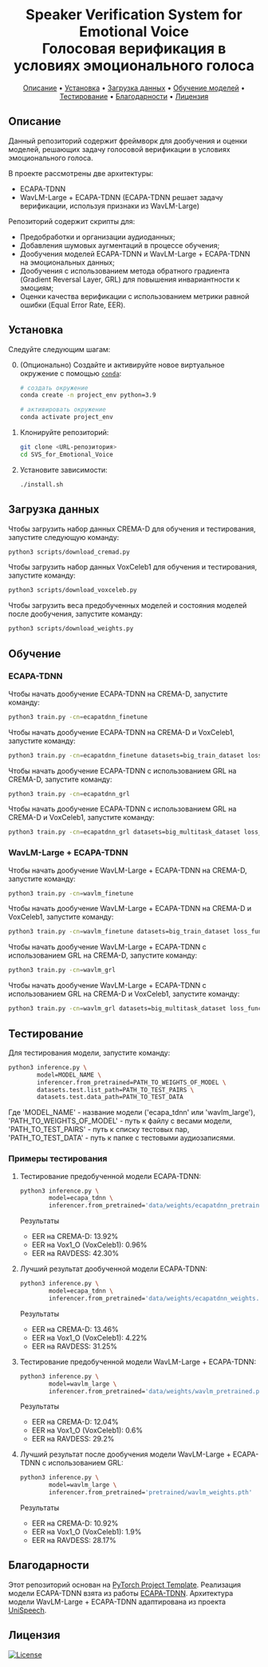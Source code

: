 <h1 align="center">
  Speaker Verification System for Emotional Voice<br>
  Голосовая верификация в условиях эмоционального голоса
</h1>


<p align="center">
  <a href="#about">Описание</a> •
  <a href="#installation">Установка</a> •
  <a href="#how-to-use">Загрузка данных</a> •
  <a href="#examples">Обучение моделей</a> •
  <a href="#credits">Тестирование</a> •
  <a href="#license">Благодарности</a> •
  <a href="#license">Лицензия</a>
</p>

## Описание

Данный репозиторий содержит фреймворк для дообучения и оценки моделей, решающих задачу голосовой верификации в условиях эмоционального голоса. 

В проекте рассмотрены две архитектуры:

- ECAPA-TDNN
- WavLM-Large + ECAPA-TDNN (ECAPA-TDNN решает задачу верификации, используя признаки из WavLM-Large)

Репозиторий содержит скрипты для:

- Предобработки и организации аудиоданных;
- Добавления шумовых аугментаций в процессе обучения;
- Дообучения моделей ECAPA-TDNN и WavLM-Large + ECAPA-TDNN на эмоциональных данных;
- Дообучения с использованием метода обратного градиента (Gradient Reversal Layer, GRL) для повышения инвариантности к эмоциям;
- Оценки качества верификации с использованием метрики равной ошибки (Equal Error Rate, EER).

## Установка

Следуйте следующим шагам:

0. (Опционально) Создайте и активируйте новое виртуальное окружение с помощью [`conda`](https://conda.io/projects/conda/en/latest/user-guide/getting-started.html):

   ```bash
   # создать окружение
   conda create -n project_env python=3.9

   # активировать окружение 
   conda activate project_env
   ```

1. Клонируйте репозиторий:

   ```bash
   git clone <URL-репозитория>
   cd SVS_for_Emotional_Voice
   ```

2. Установите зависимости:

   ```bash
   ./install.sh
   ```

## Загрузка данных

Чтобы загрузить набор данных CREMA-D для обучения и тестирования, запустите следующую команду:

```bash
python3 scripts/download_cremad.py
```

Чтобы загрузить набор данных VoxCeleb1 для обучения и тестирования, запустите команду:

```bash
python3 scripts/download_voxceleb.py
```

Чтобы загрузить веса предобученных моделей и состояния моделей после дообучения, запустите команду:

```bash
python3 scripts/download_weights.py
```


## Обучение
### ECAPA-TDNN
Чтобы начать дообучение ECAPA-TDNN на CREMA-D, запустите команду:

```bash
python3 train.py -cn=ecapatdnn_finetune
```

Чтобы начать дообучение ECAPA-TDNN на CREMA-D и VoxCeleb1, запустите команду:

```bash
python3 train.py -cn=ecapatdnn_finetune datasets=big_train_dataset loss_function.n_speakers=117 
```

Чтобы начать дообучение ECAPA-TDNN c использованием GRL на CREMA-D, запустите команду:

```bash
python3 train.py -cn=ecapatdnn_grl 
```

Чтобы начать дообучение ECAPA-TDNN c использованием GRL на CREMA-D и VoxCeleb1, запустите команду:

```bash
python3 train.py -cn=ecapatdnn_grl datasets=big_multitask_dataset loss_function.n_speakers=117 
```
### WavLM-Large + ECAPA-TDNN
Чтобы начать дообучение WavLM-Large + ECAPA-TDNN на CREMA-D, запустите команду:

```bash
python3 train.py -cn=wavlm_finetune
```
Чтобы начать дообучение WavLM-Large + ECAPA-TDNN на CREMA-D и VoxCeleb1, запустите команду:

```bash
python3 train.py -cn=wavlm_finetune datasets=big_train_dataset loss_function.n_speakers=117 
```

Чтобы начать дообучение WavLM-Large + ECAPA-TDNN c использованием GRL на CREMA-D, запустите команду:

```bash
python3 train.py -cn=wavlm_grl 
```
Чтобы начать дообучение WavLM-Large + ECAPA-TDNN c использованием GRL на CREMA-D и VoxCeleb1, запустите команду:

```bash
python3 train.py -cn=wavlm_grl datasets=big_multitask_dataset loss_function.n_speakers=117 
```

## Тестирование
Для тестирования модели, запустите команду:

```bash
python3 inference.py \
        model=MODEL_NAME \
        inferencer.from_pretrained=PATH_TO_WEIGHTS_OF_MODEL \
        datasets.test.list_path=PATH_TO_TEST_PAIRS \
        datasets.test.data_path=PATH_TO_TEST_DATA
```
Где 'MODEL_NAME' - название модели ('ecapa_tdnn' или 'wavlm_large'),  'PATH_TO_WEIGHTS_OF_MODEL' - путь к файлу с весами модели, 
 'PATH_TO_TEST_PAIRS' - путь к списку тестовых пар,  'PATH_TO_TEST_DATA' - путь к папке с тестовыми аудиозаписями.

### Примеры тестирования

1. Тестирование предобученной модели ECAPA-TDNN:

    ```bash
    python3 inference.py \
            model=ecapa_tdnn \
            inferencer.from_pretrained='data/weights/ecapatdnn_pretrained.model' # Тестирование на CREMA-D        
    ```

    Результаты
    - EER на CREMA-D: 13.92%
    - EER на Vox1_O (VoxCeleb1): 0.96%
    - EER на RAVDESS: 42.30%

2. Лучший результат дообученной модели ECAPA-TDNN:

    ```bash
    python3 inference.py \
            model=ecapa_tdnn \
            inferencer.from_pretrained='data/weights/ecapatdnn_weights.pth'  # Тестирование на CREMA-D
    ```

    Результаты
    - EER на CREMA-D: 13.46%
    - EER на Vox1_O (VoxCeleb1): 4.22%
    - EER на RAVDESS: 31.25%

3. Тестирование предобученной модели WavLM-Large + ECAPA-TDNN:

    ```bash
    python3 inference.py \
            model=wavlm_large \
            inferencer.from_pretrained='data/weights/wavlm_pretrained.pth' # Тестирование на CREMA-D        
    ```

    Результаты
    - EER на CREMA-D: 12.04%
    - EER на Vox1_O (VoxCeleb1): 0.6%
    - EER на RAVDESS: 29.2%

4. Лучший результат после дообучения модели WavLM-Large + ECAPA-TDNN c использованием GRL:

    ```bash
    python3 inference.py \
            model=wavlm_large \
            inferencer.from_pretrained='pretrained/wavlm_weights.pth'   # Тестирование на CREMA-D 
    ```

    Результаты
    - EER на CREMA-D: 10.92%
    - EER на Vox1_O (VoxCeleb1): 1.9%
    - EER на RAVDESS: 28.17%

## Благодарности

Этот репозиторий основан на [PyTorch Project Template](https://github.com/Blinorot/pytorch_project_template). Реализация модели ECAPA-TDNN взята из работы [ECAPA-TDNN](https://github.com/TaoRuijie/ECAPA-TDNN/tree/main). Архитектура модели WavLM-Large + ECAPA-TDNN адаптирована из проекта [UniSpeech](https://github.com/microsoft/UniSpeech/tree/main).

## Лицензия

[![License](https://img.shields.io/badge/license-MIT-blue.svg)](/LICENSE)
